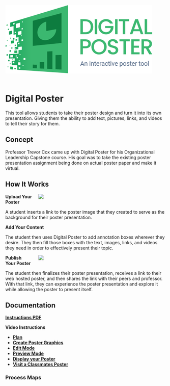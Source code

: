 
<img style="align:center; margin-bottom:20px;" src="Assets\ImagesForTools\DigitalPoster-Header.png">

# Digital Poster

This tool allows students to take their poster design and turn it into its own presentation. Giving them the ability to add text, pictures, links, and videos to tell their story for them.

## Concept

Professor Trevor Cox came up with Digital Poster for his Organizational Leadership Capstone course. His goal was to take the existing poster presentation assignment being done on actual poster paper and make it virtual.

## How It Works

<img style="float: right; margin-left:20px; margin-bottom:20px;" width="400" src="https://raw.githubusercontent.com/UCO-IDEA/ExperientialLearningCookbook/main/Assets/ImagesForTools/Digitalposterscreenshot11.jpg">

**Upload Your Poster**

A student inserts a link to the poster image that they created to serve as the background for their poster presentation.

**Add Your Content**

The student then uses Digital Poster to add annotation boxes wherever they desire. They then fill those boxes with the text, images, links, and videos they need in order to effectively present their topic.

<img style="float: right; margin-left:20px; margin-bottom:20px;" width="400" src="https://raw.githubusercontent.com/UCO-IDEA/ExperientialLearningCookbook/main/Assets/ImagesForTools/DigitalPoster-Screenshot-2.png">

**Publish Your Poster**

The student then finalizes their poster presentation, receives a link to their web hosted poster, and then shares the link with their peers and professor. With that link, they can experience the poster presentation and explore it while allowing the poster to present itself.

## Documentation

<a href="https://cece.uco.edu/idea/PosterPresentation/instructions/Digital%20Poster%20Instructions.pdf" target="_blank"><b>Instructions PDF</b></a>

**Video Instructions**

* <a href="https://www.youtube.com/watch?v=8RfNHcPlm98&feature=youtu.be&ab_channel=CeCEIDEA" target="_blank"><b>Plan</b></a>
* <a href="https://www.youtube.com/watch?v=k4n-gRexNM0&feature=youtu.be&ab_channel=CeCEIDEA" target="_blank"><b>Create Poster Graphics</b></a>
* <a href="https://www.youtube.com/watch?v=q88ZAkxwXNU&feature=youtu.be&ab_channel=CeCEIDEA" target="_blank"><b>Edit Mode</b></a>
* <a href="https://www.youtube.com/watch?v=HcFy1pUPfAM&feature=youtu.be&ab_channel=CeCEIDEA" target="_blank"><b>Preview Mode</b></a>
* <a href="https://www.youtube.com/watch?v=Vd-aePfec1U" target="_blank"><b>Display your Poster</b></a>
* <a href="https://www.youtube.com/watch?v=-SiugR2sEtQ&feature=youtu.be" target="_blank"><b>Visit a Classmates Poster</b></a>

### Process Maps
